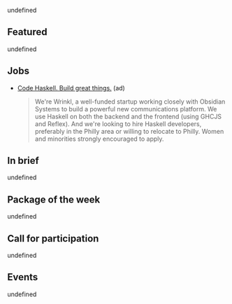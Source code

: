 <!-- 2017-09-28 -->

undefined

## Featured

undefined

## Jobs

-   [Code Haskell. Build great things.](https://www.wrinkl.com/jobs/) (ad)

    > We're Wrinkl, a well-funded startup working closely with Obsidian Systems to build a powerful new communications platform. We use Haskell on both the backend and the frontend (using GHCJS and Reflex). And we're looking to hire Haskell developers, preferably in the Philly area or willing to relocate to Philly. Women and minorities strongly encouraged to apply.

## In brief

undefined

## Package of the week

undefined

## Call for participation

undefined

## Events

undefined
